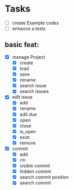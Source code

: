 # Tasks

- [ ] create Example codes
- [ ] enhance a tests

## basic feat:

- [x] manage Project
  - [x] create
  - [x] load
  - [x] save
  - [x] rename
  - [x] search issue
  - [x] search issues
- [x] edit issue
  - [x] add
  - [x] rename
  - [x] edit due
  - [x] open
  - [x] close
  - [x] is_open
  - [x] exist
  - [x] remove
- [x] commit
  - [x] add
  - [x] rm
  - [x] visible commit
  - [x] hidden commit
  - [x] search commit position
  - [x] search commit
